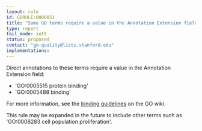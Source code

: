 ```yaml
---
layout: rule
id: GORULE:0000051
title: "Some GO terms require a value in the Annotation Extension field"
type: report
fail_mode: soft
status: proposed
contact: "go-quality@lists.stanford.edu"
implementations:
---
```

Direct annotations to these terms require a value in the Annotation Extension field: 

 * 'GO:0005515 protein binding' 
 * 'GO:0005488 binding'

For more information, see the [binding guidelines](http://wiki.geneontology.org/index.php/Binding_Guidelines)
on the GO wiki.

This rule may be expanded in the future to include other terms such as 'GO:0008283 cell population proliferation'.
